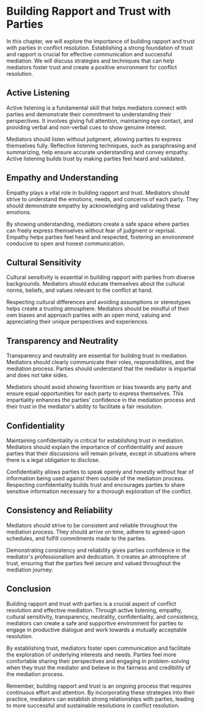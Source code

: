 Building Rapport and Trust with Parties
================================================

In this chapter, we will explore the importance of building rapport and trust with parties in conflict resolution. Establishing a strong foundation of trust and rapport is crucial for effective communication and successful mediation. We will discuss strategies and techniques that can help mediators foster trust and create a positive environment for conflict resolution.

Active Listening
----------------

Active listening is a fundamental skill that helps mediators connect with parties and demonstrate their commitment to understanding their perspectives. It involves giving full attention, maintaining eye contact, and providing verbal and non-verbal cues to show genuine interest.

Mediators should listen without judgment, allowing parties to express themselves fully. Reflective listening techniques, such as paraphrasing and summarizing, help ensure accurate understanding and convey empathy. Active listening builds trust by making parties feel heard and validated.

Empathy and Understanding
-------------------------

Empathy plays a vital role in building rapport and trust. Mediators should strive to understand the emotions, needs, and concerns of each party. They should demonstrate empathy by acknowledging and validating these emotions.

By showing understanding, mediators create a safe space where parties can freely express themselves without fear of judgment or reprisal. Empathy helps parties feel heard and respected, fostering an environment conducive to open and honest communication.

Cultural Sensitivity
--------------------

Cultural sensitivity is essential in building rapport with parties from diverse backgrounds. Mediators should educate themselves about the cultural norms, beliefs, and values relevant to the conflict at hand.

Respecting cultural differences and avoiding assumptions or stereotypes helps create a trusting atmosphere. Mediators should be mindful of their own biases and approach parties with an open mind, valuing and appreciating their unique perspectives and experiences.

Transparency and Neutrality
---------------------------

Transparency and neutrality are essential for building trust in mediation. Mediators should clearly communicate their roles, responsibilities, and the mediation process. Parties should understand that the mediator is impartial and does not take sides.

Mediators should avoid showing favoritism or bias towards any party and ensure equal opportunities for each party to express themselves. This impartiality enhances the parties' confidence in the mediation process and their trust in the mediator's ability to facilitate a fair resolution.

Confidentiality
---------------

Maintaining confidentiality is critical for establishing trust in mediation. Mediators should explain the importance of confidentiality and assure parties that their discussions will remain private, except in situations where there is a legal obligation to disclose.

Confidentiality allows parties to speak openly and honestly without fear of information being used against them outside of the mediation process. Respecting confidentiality builds trust and encourages parties to share sensitive information necessary for a thorough exploration of the conflict.

Consistency and Reliability
---------------------------

Mediators should strive to be consistent and reliable throughout the mediation process. They should arrive on time, adhere to agreed-upon schedules, and fulfill commitments made to the parties.

Demonstrating consistency and reliability gives parties confidence in the mediator's professionalism and dedication. It creates an atmosphere of trust, ensuring that the parties feel secure and valued throughout the mediation journey.

Conclusion
----------

Building rapport and trust with parties is a crucial aspect of conflict resolution and effective mediation. Through active listening, empathy, cultural sensitivity, transparency, neutrality, confidentiality, and consistency, mediators can create a safe and supportive environment for parties to engage in productive dialogue and work towards a mutually acceptable resolution.

By establishing trust, mediators foster open communication and facilitate the exploration of underlying interests and needs. Parties feel more comfortable sharing their perspectives and engaging in problem-solving when they trust the mediator and believe in the fairness and credibility of the mediation process.

Remember, building rapport and trust is an ongoing process that requires continuous effort and attention. By incorporating these strategies into their practice, mediators can establish strong relationships with parties, leading to more successful and sustainable resolutions in conflict resolution.
